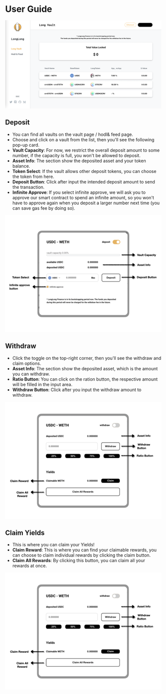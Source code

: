 # User Guide
![](image/Vault.png)
## Deposit
- You can find all vaults on the vault page / hodl& feed page.
- Choose and click on a vault from the list, then you'll see the following pop-up card.
- **Vault Capacity**: For now, we restrict the overall deposit amount to some number, if the capacity is full, you won't be allowed to deposit.
- **Asset Info**: The section show the deposited asset and your token balance.
- **Token Select**: If the vault allows other deposit tokens, you can choose the token from here.
- **Deposit Button**: Click after input the intended deposit amount to send the transaction.
- **Infinite Approve**: If you select infinite approve, we will ask you to approve our smart contract to spend an infinite amount, so you won't have to approve again when you deposit a larger number next time (you can save gas fee by doing so).

![](image/Deposit.png)

## Withdraw
- Click the toggle on the top-right corner, then you'll see the withdraw and claim options.
- **Asset Info**: The section show the deposited asset, which is the amount you can withdraw.
- **Ratio Button**: You can click on the ration button, the respective amount will be filled in the input area.
- **Withdraw Button**: Click after you input the withdraw amount to withdraw.

![](image/WithdrawAndClaim.png)

## Claim Yields
- This is where you can claim your Yields!
- **Claim Reward**: This is where you can find your claimable rewards, you can choose to claim individual rewards by clicking the claim button.
- **Claim All Rewards**: By clicking this button, you can claim all your rewards at once.

![](image/WithdrawAndClaim.png)
